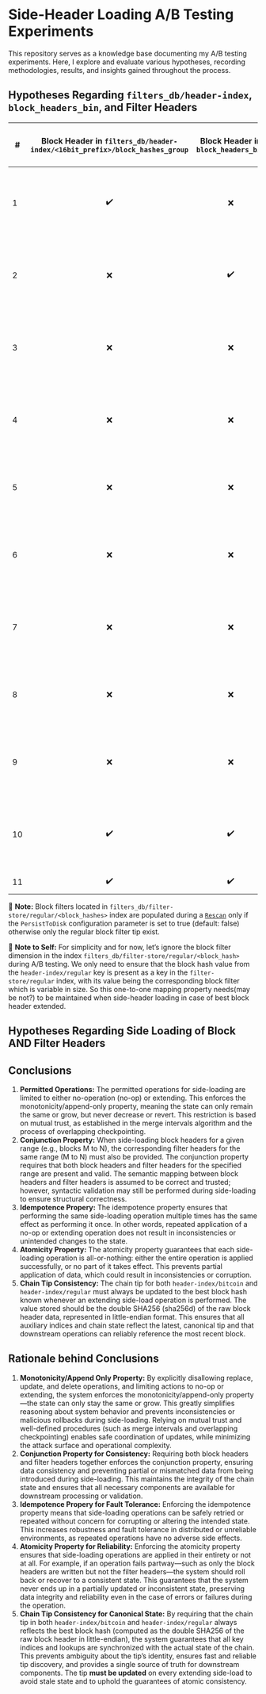 # Side-Header Loading A/B Testing Experiments
This repository serves as a knowledge base documenting my A/B testing experiments. Here, I explore and evaluate various hypotheses, recording methodologies, results, and insights gained throughout the process.

## Hypotheses Regarding `filters_db/header-index`, `block_headers_bin`, and Filter Headers

| #  | Block Header in `filters_db/header-index/<16bit_prefix>/block_hashes_group` | Block Header in `block_headers_bin` | Filter Header in `reg_filter_headers_bin` | **Updating Bitcoin Tip (Manually)** | **Updating Regular Tip (Manually)** | Description | Variables | Default Outcome (`H₀`) | Accepted or Rejected |
|----|:----------------------------------------:|:-----------------------------------:|:-----------------------------------------:|:-----------------------------------:|:-----------------------------------:|:------------|:----------|:----------------------|:---------------------:|
| 1  | ✔️                                       | ❌                                  | ❌                                      | ❌                                  | ❌                                  | Block Header exists in `filters_db/header-index` but not in `block_headers_bin` | – | Error creating chain service: unable to read block header: `EOF` | Accepted            |
| 2  | ❌                                       | ✔️                                  | ❌                                      | ❌                                  | ❌                                  | Block Header not in `filters_db/header-index` but exists in `block_headers_bin` | – | Error creating chain service: target height not found in index  | Accepted            |
| 3  | ❌                                       | ❌                                  | ❌                                      | ❌                                  | ❌                                  | Removing Tail Block Header | Not updating chain tip for both btc and regular header | Error creating chain service: target height not found in index | Accepted            |
| 4  | ❌                                       | ❌                                  | ❌                                      | ✔️                                  | ❌                                  | Removing Tail Block Header | Updating chain tip for btc only and not regular header | Error creating chain service: target height not found in index | Accepted            |
| 5  | ❌                                       | ❌                                  | ❌                                      | ✔️                                  | ✔️                                  | Removing Tail Block Header | Updating chain tips for btc and regular header | `OK` | Accepted            |
| 6  | ❌                                       | ❌                                  | ✔️                                      | ❌                                   | ❌                                  | Removing Head Block Header | Not Removing Filter Header from store | Error creating chain service: unable to read block header: EOF | Accepted                     |
| 7  | ❌                                       | ❌                                  | ❌                                      | ❌                                    | ❌                                    | Removing Head Block Header | Removing Filter Header from store | Error creating chain service: unable to read block header: EOF | Accepted                    |
| 8  | ❌                                       | ❌                                  | ✔️                                      | ❌                                  | ❌                                   | Removing Middle Header | Not Removing Filter Header from store | `OK` | –                     |
| 9 | ❌                                       | ❌                                  | ❌                                      | –                                   | –                                   | Removing Middle Header | Removing Filter Header from store | `OK` and that Mid Filter header should be computed and indexed automatically | –                     |
| 10 | ✔️                                       | ✔️                                  | ❌                                      | ❌                                  | ❌                                   | Removing Filter Header from store  | – | Error creating chain service: unable to read filter header: EOF | Accepted                     |
| 11 | ✔️                                       | ✔️                                  | ✔️                                      | ❌                                  | ❌                                  | Header exists in both | – | `OK` | Accepted            |

📌 **Note:** Block filters located in `filters_db/filter-store/regular/<block_hashes>` index are populated during a [`Rescan`](https://github.com/lightninglabs/neutrino?tab=readme-ov-file#rescan) only if the `PersistToDisk` configuration parameter is set to true (default: false) otherwise only the regular block filter tip exist.

📌 **Note to Self:** For simplicity and for now, let’s ignore the block filter dimension in the index `filters_db/filter-store/regular/<block_hash>` during A/B testing.
We only need to ensure that the block hash value from the `header-index/regular` key is present as a key in the `filter-store/regular` index, with its value being the corresponding block filter which is variable in size. So this one-to-one mapping property needs(may be not?) to be maintained when side-header loading in case of best block header extended.

## Hypotheses Regarding Side Loading of Block AND Filter Headers

## Conclusions

1. **Permitted Operations:** The permitted operations for side-loading are limited to either no-operation (no-op) or extending. This enforces the monotonicity/append-only property, meaning the state can only remain the same or grow, but never decrease or revert. This restriction is based on mutual trust, as established in the merge intervals algorithm and the process of overlapping checkpointing.
2. **Conjunction Property:** When side-loading block headers for a given range (e.g., blocks M to N), the corresponding filter headers for the same range (M to N) must also be provided. The conjunction property requires that both block headers and filter headers for the specified range are present and valid. The semantic mapping between block headers and filter headers is assumed to be correct and trusted; however, syntactic validation may still be performed during side-loading to ensure structural correctness.
3. **Idempotence Propery:** The idempotence property ensures that performing the same side-loading operation multiple times has the same effect as performing it once. In other words, repeated application of a no-op or extending operation does not result in inconsistencies or unintended changes to the state.
4. **Atomicity Property:** The atomicity property guarantees that each side-loading operation is all-or-nothing: either the entire operation is applied successfully, or no part of it takes effect. This prevents partial application of data, which could result in inconsistencies or corruption.
5. **Chain Tip Consistency:** The chain tip for both `header-index/bitcoin` and `header-index/regular` must always be updated to the best block hash known whenever an extending side-load operation is performed. The value stored should be the double SHA256 (sha256d) of the raw block header data, represented in little-endian format. This ensures that all auxiliary indices and chain state reflect the latest, canonical tip and that downstream operations can reliably reference the most recent block.

## Rationale behind Conclusions

1. **Monotonicity/Append Only Property:** By explicitly disallowing replace, update, and delete operations, and limiting actions to no-op or extending, the system enforces the monotonicity/append-only property—the state can only stay the same or grow. This greatly simplifies reasoning about system behavior and prevents inconsistencies or malicious rollbacks during side-loading. Relying on mutual trust and well-defined procedures (such as merge intervals and overlapping checkpointing) enables safe coordination of updates, while minimizing the attack surface and operational complexity.
2. **Conjunction Property for Consistency:**  Requiring both block headers and filter headers together enforces the conjunction property, ensuring data consistency and preventing partial or mismatched data from being introduced during side-loading. This maintains the integrity of the chain state and ensures that all necessary components are available for downstream processing or validation.
3. **Idempotence Propery for Fault Tolerance:** Enforcing the idempotence property means that side-loading operations can be safely retried or repeated without concern for corrupting or altering the intended state. This increases robustness and fault tolerance in distributed or unreliable environments, as repeated operations have no adverse side effects.
4. **Atomicity Property for Reliability:** Enforcing the atomicity property ensures that side-loading operations are applied in their entirety or not at all. For example, if an operation fails partway—such as only the block headers are written but not the filter headers—the system should roll back or recover to a consistent state. This guarantees that the system never ends up in a partially updated or inconsistent state, preserving data integrity and reliability even in the case of errors or failures during the operation.
5. **Chain Tip Consistency for Canonical State:** By requiring that the chain tip in both `header-index/bitcoin` and `header-index/regular` always reflects the best block hash (computed as the double SHA256 of the raw block header in little-endian), the system guarantees that all key indices and lookups are synchronized with the actual state of the chain. This prevents ambiguity about the tip’s identity, ensures fast and reliable tip discovery, and provides a single source of truth for downstream components. The tip **must be updated** on every extending side-load to avoid stale state and to uphold the guarantees of atomic consistency.
